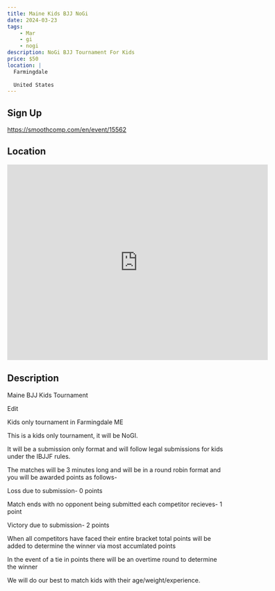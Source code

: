 ```yaml
---
title: Maine Kids BJJ NoGi
date: 2024-03-23
tags:
    - Mar
    - gi 
    - nogi 
description: NoGi BJJ Tournament For Kids
price: $50
location: |
  Farmingdale
  
  United States
---
```

## Sign Up
https://smoothcomp.com/en/event/15562

## Location
<iframe src="https://www.google.com/maps/embed?pb=!1m18!1m12!1m3!1d12345.6789!2d-69.7783425!3d44.2610531!2m3!1f0!2f0!3f0!3m2!1i1024!2i768!4f13.1!3m3!1m2!1s0x0%3A0x0!2z44.2610531!5e0!3m2!1sen!2sus!4v1234567890" width="600" height="450" style="border:0;" allowfullscreen="" loading="lazy"></iframe>

## Description
Maine BJJ Kids Tournament


Edit


Kids only tournament in Farmingdale ME


This is a kids only tournament, it will be NoGI.


It will be a submission only format and will follow legal submissions for kids under the IBJJF rules. 


The matches will be 3 minutes long and will be in a round robin format and you will be awarded points as follows-


Loss due to submission- 0 points 


Match ends with no opponent being submitted each competitor recieves- 1 point 


Victory due to submission- 2 points 


When all competitors have faced their entire bracket total points will be added to determine the winner via most accumlated points 


In the event of a tie in points there will be an overtime round to determine the winner 


We will do our best to match kids with their age/weight/experience.
